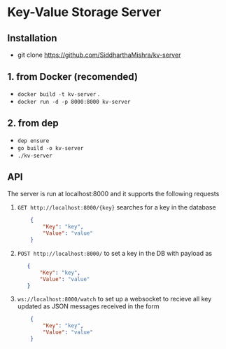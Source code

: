 # Key-Value Storage Server

## Installation

* git clone https://github.com/SiddharthaMishra/kv-server

## 1. from Docker (recomended)
* ```docker build -t kv-server``` .
* ```docker run -d -p 8000:8000 kv-server```

## 2. from dep
* ```dep ensure```
* ``` go build -o kv-server ```
* ```./kv-server```

## API

The server is run at localhost:8000 and it supports the following requests

1. ```GET http://localhost:8000/{key}``` searches for a key in the database
    ```json 
        {
            "Key": "key",
            "Value": "value"
        }
    ```
2. ```POST http://localhost:8000/``` to set a key in the DB with payload as 
     ```json 
        {
            "Key": "key",
            "Value": "value"
        }
    ```

3. ``` ws://localhost:8000/watch ``` to set up a websocket to recieve all key updated as JSON messages received in the form 
    ```json 
        {
            "Key": "key",
            "Value": "value"
        }
    ```
